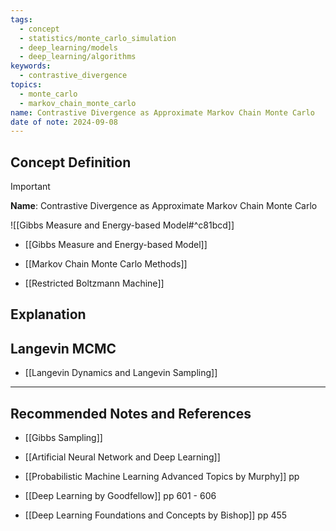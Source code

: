 ```yaml
---
tags:
  - concept
  - statistics/monte_carlo_simulation
  - deep_learning/models
  - deep_learning/algorithms
keywords:
  - contrastive_divergence
topics:
  - monte_carlo
  - markov_chain_monte_carlo
name: Contrastive Divergence as Approximate Markov Chain Monte Carlo
date of note: 2024-09-08
---
```


## Concept Definition

>[!important]
>**Name**:  Contrastive Divergence as Approximate Markov Chain Monte Carlo

![[Gibbs Measure and Energy-based Model#^c81bcd]]

- [[Gibbs Measure and Energy-based Model]]
- [[Markov Chain Monte Carlo Methods]]

- [[Restricted Boltzmann Machine]]

## Explanation




## Langevin MCMC

- [[Langevin Dynamics and Langevin Sampling]]



-----------
##  Recommended Notes and References


- [[Gibbs Sampling]]



- [[Artificial Neural Network and Deep Learning]]


- [[Probabilistic Machine Learning Advanced Topics by Murphy]] pp 
- [[Deep Learning by Goodfellow]] pp 601 - 606
- [[Deep Learning Foundations and Concepts by Bishop]] pp 455
